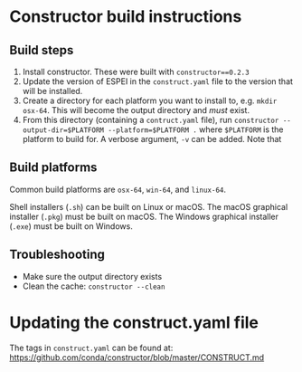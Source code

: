 # Constructor build instructions

## Build steps

1. Install constructor. These were built with `constructor==0.2.3`
2. Update the version of ESPEI in the `construct.yaml` file to the version that will be installed.
3. Create a directory for each platform you want to install to, e.g. `mkdir osx-64`. This will become the output directory and *must* exist.
4. From this directory (containing a `contruct.yaml` file), run `constructor --output-dir=$PLATFORM --platform=$PLATFORM .` where `$PLATFORM` is the platform to build for. A verbose argument, `-v` can be added. Note that

## Build platforms

Common build platforms are `osx-64`, `win-64`, and `linux-64`.

Shell installers (`.sh`) can be built on Linux or macOS. The macOS graphical installer (`.pkg`) must be built on macOS. The Windows graphical installer (`.exe`) must be built on Windows.

## Troubleshooting

- Make sure the output directory exists
- Clean the cache: `constructor --clean`

# Updating the construct.yaml file

The tags in `construct.yaml` can be found at: https://github.com/conda/constructor/blob/master/CONSTRUCT.md



